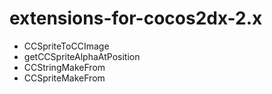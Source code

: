 extensions-for-cocos2dx-2.x
===========================
* CCSpriteToCCImage
* getCCSpriteAlphaAtPosition
* CCStringMakeFrom
* CCSpriteMakeFrom